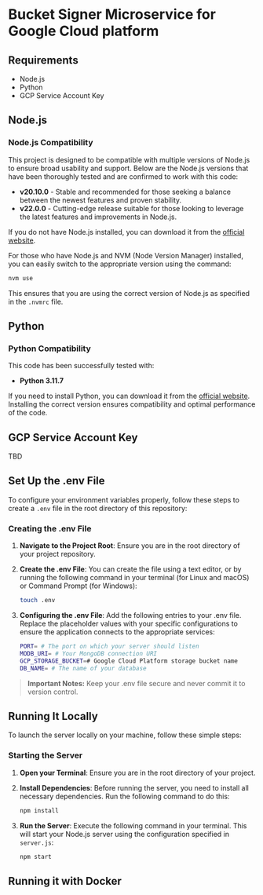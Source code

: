 # Bucket Signer Microservice for Google Cloud platform

## Requirements

- Node.js
- Python
- GCP Service Account Key

## Node.js

### Node.js Compatibility

This project is designed to be compatible with multiple versions of Node.js to ensure broad usability and support. Below are the Node.js versions that have been thoroughly tested and are confirmed to work with this code:

- **v20.10.0** - Stable and recommended for those seeking a balance between the newest features and proven stability.
- **v22.0.0** - Cutting-edge release suitable for those looking to leverage the latest features and improvements in Node.js.

If you do not have Node.js installed, you can download it from the [official website](https://nodejs.org/en).

For those who have Node.js and NVM (Node Version Manager) installed, you can easily switch to the appropriate version using the command:

```bash
nvm use
```

This ensures that you are using the correct version of Node.js as specified in the `.nvmrc` file.

## Python

### Python Compatibility

This code has been successfully tested with:

- **Python 3.11.7**

If you need to install Python, you can download it from the [official website](https://www.python.org/). Installing the correct version ensures compatibility and optimal performance of the code.

## GCP Service Account Key

TBD

## Set Up the .env File

To configure your environment variables properly, follow these steps to create a `.env` file in the root directory of this repository:

### Creating the .env File

1.  **Navigate to the Project Root**: Ensure you are in the root directory of your project repository.

2.  **Create the .env File**: You can create the file using a text editor, or by running the following command in your terminal (for Linux and macOS) or Command Prompt (for Windows):
    ```bash
    touch .env
    ```
3.  **Configuring the .env File**: Add the following entries to your .env file. Replace the placeholder values with your specific configurations to ensure the application connects to the appropriate services:
    ```bash
    PORT= # The port on which your server should listen
    MODB_URI= # Your MongoDB connection URI
    GCP_STORAGE_BUCKET=# Google Cloud Platform storage bucket name
    DB_NAME= # The name of your database
    ```

> **Important Notes:** Keep your .env file secure and never commit it to version control.

## Running It Locally

To launch the server locally on your machine, follow these simple steps:

### Starting the Server

1. **Open your Terminal**: Ensure you are in the root directory of your project.

2. **Install Dependencies**: Before running the server, you need to install all necessary dependencies. Run the following command to do this:

   ```bash
   npm install
   ```

3. **Run the Server**: Execute the following command in your terminal. This will start your Node.js server using the configuration specified in `server.js`:

   ```bash
   npm start
   ```

## Running it with Docker
